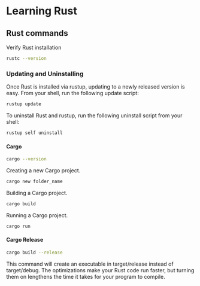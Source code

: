 # Learning Rust

## Rust commands

Verify Rust installation

```bash
rustc --version
```
### Updating and Uninstalling
Once Rust is installed via rustup, updating to a newly released version is easy. From your shell, run the following update script:

```bash
rustup update
```

To uninstall Rust and rustup, run the following uninstall script from your shell:

```bash
rustup self uninstall
```

#### Cargo

```bash
cargo --version
```

Creating a new Cargo project.

```bash
cargo new folder_name
```

Building a Cargo project.

```bash
cargo build
```

Running a Cargo project.

```bash
cargo run
```

#### Cargo Release

```bash
cargo build --release
```
This command will create an executable in target/release instead of target/debug. The optimizations make your Rust code run faster, but turning them on lengthens the time it takes for your program to compile.
